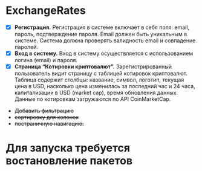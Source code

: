 # ExchangeRates
 - [x] **Регистрация.**
Регистрация в системе включает в себя поля: email, пароль, подтверждение пароля. Email должен быть уникальным в системе. Система должна проверять валидность email и совпадение паролей.
 - [x] **Вход в систему.**
Вход в систему осуществляется с использованием логина (email) и пароля.
 - [x] **Страница “Котировки криптовалют”.**
Зарегистрированный пользователь видит страницу с таблицей котировок криптовалют.
Таблица содержит столбцы: название, символ, логотип, текущая цена в USD, насколько цена изменилась за последний час и 24 часа, капитализации в USD (market cap), время обновления данных. Данные по котировкам загружаются по API CoinMarketCap.
 - ~~Добавить фильтрацию~~
 - ~~сортировку для колонок~~
 - ~~постраничную навигацию.~~
 
# **Для запуска требуется востановление пакетов**
